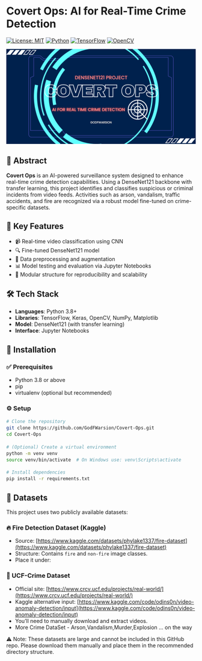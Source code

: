 # Covert Ops: AI for Real-Time Crime Detection

[![License: MIT](https://img.shields.io/badge/License-MIT-blue.svg)](LICENSE)
[![Python](https://img.shields.io/badge/Python-3.8%2B-blue)](https://www.python.org/)
[![TensorFlow](https://img.shields.io/badge/TensorFlow-2.x-orange)](https://www.tensorflow.org/)
[![OpenCV](https://img.shields.io/badge/OpenCV-4.x-green)](https://opencv.org/)

![Covert Ops Banner](assets/banner.png)


## 📌 Abstract

**Covert Ops** is an AI-powered surveillance system designed to enhance real-time crime detection capabilities. Using a DenseNet121 backbone with transfer learning, this project identifies and classifies suspicious or criminal incidents from video feeds. Activities such as arson, vandalism, traffic accidents, and fire are recognized via a robust model fine-tuned on crime-specific datasets.

## 🧠 Key Features

- 📹 Real-time video classification using CNN
- 🔍 Fine-tuned DenseNet121 model
- 🔄 Data preprocessing and augmentation
- 📊 Model testing and evaluation via Jupyter Notebooks
- 📁 Modular structure for reproducibility and scalability

## 🛠️ Tech Stack

- **Languages**: Python 3.8+
- **Libraries**: TensorFlow, Keras, OpenCV, NumPy, Matplotlib
- **Model**: DenseNet121 (with transfer learning)
- **Interface**: Jupyter Notebooks

## 🔧 Installation

### ✅ Prerequisites

- Python 3.8 or above
- pip
- virtualenv (optional but recommended)

### ⚙️ Setup

```bash
# Clone the repository
git clone https://github.com/GodFWarsion/Covert-Ops.git
cd Covert-Ops

# (Optional) Create a virtual environment
python -m venv venv
source venv/bin/activate  # On Windows use: venv\Scripts\activate

# Install dependencies
pip install -r requirements.txt

```
## 🔗 Datasets

This project uses two publicly available datasets:

### 🔥 Fire Detection Dataset (Kaggle)
- Source: [https://www.kaggle.com/datasets/phylake1337/fire-dataset](https://www.kaggle.com/datasets/phylake1337/fire-dataset)
- Structure: Contains `fire` and `non-fire` image classes.
- Place it under:  

### 🎥 UCF-Crime Dataset
- Official site: [https://www.crcv.ucf.edu/projects/real-world/](https://www.crcv.ucf.edu/projects/real-world/)
- Kaggle alternative input: [https://www.kaggle.com/code/odins0n/video-anomaly-detection/input](https://www.kaggle.com/code/odins0n/video-anomaly-detection/input)
- You’ll need to manually download and extract videos.
- More Crime DataSet - Arson,Vandalism,Murder,Explosion ... on the way

⚠️ Note: These datasets are large and cannot be included in this GitHub repo. Please download them manually and place them in the recommended directory structure.

